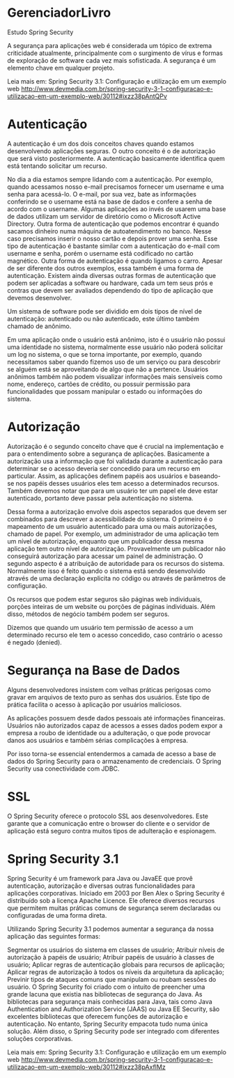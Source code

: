 GerenciadorLivro
================

Estudo Spring Security

A segurança para aplicações web é considerada um tópico de extrema criticidade atualmente, principalmente com o surgimento de vírus e formas de exploração de software cada vez mais sofisticada. A segurança é um elemento chave em qualquer projeto.

Leia mais em: Spring Security 3.1: Configuração e utilização em um exemplo web http://www.devmedia.com.br/spring-security-3-1-configuracao-e-utilizacao-em-um-exemplo-web/30112#ixzz38pAntQPv

Autenticação
================
A autenticação é um dos dois conceitos chaves quando estamos desenvolvendo aplicações seguras. O outro conceito é o de autorização que será visto posteriormente. A autenticação basicamente identifica quem está tentando solicitar um recurso.

No dia a dia estamos sempre lidando com a autenticação. Por exemplo, quando acessamos nosso e-mail precisamos fornecer um username e uma senha para acessá-lo. O e-mail, por sua vez, bate as informações conferindo se o username está na base de dados e confere a senha de acordo com o username. Algumas aplicações ao invés de usarem uma base de dados utilizam um servidor de diretório como o Microsoft Active Directory. Outra forma de autenticação que podemos encontrar é quando sacamos dinheiro numa máquina de autoatendimento no banco. Nesse caso precisamos inserir o nosso cartão e depois prover uma senha. Esse tipo de autenticação é bastante similar com a autenticação do e-mail com username e senha, porém o username está codificado no cartão magnético. Outra forma de autenticação é quando ligamos o carro. Apesar de ser diferente dos outros exemplos, essa também é uma forma de autenticação. Existem ainda diversas outras formas de autenticação que podem ser aplicadas a software ou hardware, cada um tem seus prós e contras que devem ser avaliados dependendo do tipo de aplicação que devemos desenvolver.

Um sistema de software pode ser dividido em dois tipos de nível de autenticação: autenticado ou não autenticado, este último também chamado de anônimo.

Em uma aplicação onde o usuário está anônimo, isto é o usuário não possui uma identidade no sistema, normalmente esse usuário não poderá solicitar um log no sistema, o que se torna importante, por exemplo, quando necessitamos saber quando fizemos uso de um serviço ou para descobrir se alguém está se aproveitando de algo que não a pertence. Usuários anônimos também não podem visualizar informações mais sensíveis como nome, endereço, cartões de crédito, ou possuir permissão para funcionalidades que possam manipular o estado ou informações do sistema.

Autorização
================
Autorização é o segundo conceito chave que é crucial na implementação e para o entendimento sobre a segurança de aplicações. Basicamente a autorização usa a informação que foi validada durante a autenticação para determinar se o acesso deveria ser concedido para um recurso em particular. Assim, as aplicações definem papéis aos usuários e baseando-se nos papéis desses usuários eles tem acesso a determinados recursos. Também devemos notar que para um usuário ter um papel ele deve estar autenticado, portanto deve passar pela autenticação no sistema.

Dessa forma a autorização envolve dois aspectos separados que devem ser combinados para descrever a acessibilidade do sistema. O primeiro é o mapeamento de um usuário autenticado para uma ou mais autorizações, chamado de papel. Por exemplo, um administrador de uma aplicação tem um nível de autorização, enquanto que um publicador dessa mesma aplicação tem outro nível de autorização. Provavelmente um publicador não conseguirá autorização para acessar um painel de administração. O segundo aspecto é a atribuição de autoridade para os recursos do sistema. Normalmente isso é feito quando o sistema está sendo desenvolvido através de uma declaração explicita no código ou através de parâmetros de configuração.

Os recursos que podem estar seguros são páginas web individuais, porções inteiras de um website ou porções de páginas individuais. Além disso, métodos de negócio também podem ser seguros.

Dizemos que quando um usuário tem permissão de acesso a um determinado recurso ele tem o acesso concedido, caso contrário o acesso é negado (denied).

Segurança na Base de Dados
================
Alguns desenvolvedores insistem com velhas práticas perigosas como gravar em arquivos de texto puro as senhas dos usuários. Este tipo de prática facilita o acesso à aplicação por usuários maliciosos.

As aplicações possuem desde dados pessoais até informações financeiras. Usuários não autorizados capaz de acessos a esses dados podem expor a empresa a roubo de identidade ou a adulteração, o que pode provocar danos aos usuários e também sérias complicações à empresa.

Por isso torna-se essencial entendermos a camada de acesso a base de dados do Spring Security para o armazenamento de credenciais. O Spring Security usa conectividade com JDBC.

SSL
================
O Spring Security oferece o protocolo SSL aos desenvolvedores. Este garante que a comunicação entre o browser do cliente e o servidor de aplicação está seguro contra muitos tipos de adulteração e espionagem.

Spring Security 3.1
================
Spring Security é um framework para Java ou JavaEE que provê autenticação, autorização e diversas outras funcionalidades para aplicações corporativas. Iniciado em 2003 por Ben Alex o Spring Security é distribuído sob a licença Apache Licence. Ele oferece diversos recursos que permitem muitas práticas comuns de segurança serem declaradas ou configuradas de uma forma direta.

Utilizando Spring Security 3.1 podemos aumentar a segurança da nossa aplicação das seguintes formas:

Segmentar os usuários do sistema em classes de usuário;
Atribuir níveis de autorização à papéis de usuário;
Atribuir papéis de usuário à classes de usuário;
Aplicar regras de autenticação globais para recursos de aplicação;
Aplicar regras de autorização à todos os níveis da arquitetura da aplicação;
Previnir tipos de ataques comuns que manipulam ou roubam sessões do usuário.
O Spring Security foi criado com o intuito de preencher uma grande lacuna que existia nas bibliotecas de segurança do Java. As bibliotecas para segurança mais conhecidas para Java, tais como Java Authentication and Authorization Service (JAAS) ou Java EE Security, são excelentes bibliotecas que oferecem funções de autorização e autenticação. No entanto, Spring Security empacota tudo numa única solução. Além disso, o Spring Security pode ser integrado com diferentes soluções corporativas.



Leia mais em: Spring Security 3.1: Configuração e utilização em um exemplo web http://www.devmedia.com.br/spring-security-3-1-configuracao-e-utilizacao-em-um-exemplo-web/30112#ixzz38pAxflMz